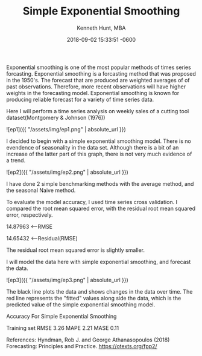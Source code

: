 ﻿---
layout: post
title:  "Simple Exponential Smoothing"
date:   2018-09-02 15:33:51 -0600
author: "Kenneth Hunt, MBA"
image: me3.JPG
---

Exponential smoothing is one of the most popular methods of times series forcasting. Exponential smoothing 
is a forcasting method that was proposed in the 1950's. The forecast that are produced are weighted averages
of of past observations. Therefore, more recent observations will have higher weights in the forecasting model.
Exponential smoothing is known for producing reliable forecast for a variety of time series data. 



Here I will perform a time series analysis on weekly sales of a cutting tool dataset(Montgomery & Johnson (1976))
 
![ep1]({{ "/assets/img/ep1.png" | absolute_url }})

I decided to begin with a simple exponential smoothing model. There is no evendence of seasonality in the 
data set. Although there is a bit of an increase of the latter part of this graph, there is not very much 
evidence of a trend. 

![ep2]({{ "/assets/img/ep2.png" | absolute_url }})

I have done 2 simple benchmarking methods with the average method, and the seasonal Naive method. 

To evaluate the model accuracy, I used time series cross validation. I compared the root mean squared error, 
with the residual root mean squared error, respectively.

14.87963 <--RMSE

14.65432 <--Residual(RMSE)

The residual root mean squared error is slightly smaller. 

I will model the data here with simple exponential smoothing, and forecast the data.

![ep3]({{ "/assets/img/ep3.png" | absolute_url }})

The black line plots the data and shows changes in the data over time. The red line represents the "fitted"
values along side the data, which is the predicted value of the simple exponential smoothing model. 


Accuracy For Simple Exponential Smoothing 
              
Training set RMSE 3.26 MAPE 2.21 MASE 0.11 













References:
Hyndman, Rob J. and George Athanasopoulos (2018) 
Forecasting: Principles and Practice. https://otexts.org/fpp2/




 





